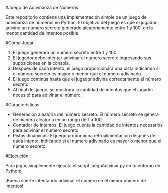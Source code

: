 #Juego de Adivinanza de Números

Este repositorio contiene una implementación simple de un juego de adivinanza de números en Python. El objetivo del juego es que el jugador adivine un número secreto generado aleatoriamente entre 1 y 100, en la menor cantidad de intentos posible.

#Cómo Jugar

1. El juego generará un número secreto entre 1 y 100.
2. El jugador debe intentar adivinar el número secreto ingresando sus suposiciones en la consola.
3. Después de cada intento, el juego proporcionará una pista indicando si el número secreto es mayor o menor que el número adivinado.
4. El juego continúa hasta que el jugador adivina correctamente el número secreto.
5. Al final del juego, se mostrará la cantidad de intentos que el jugador necesitó para adivinar el número.

   
#Características

- Generación aleatoria del número secreto: El número secreto se genera de manera aleatoria en un rango de 1 a 100.
- Contador de intentos: El juego cuenta la cantidad de intentos necesarios para adivinar el número secreto.
- Pistas dinámicas: El juego proporciona retroalimentación después de cada intento, indicando si el número adivinado es mayor o menor que el número secreto.

#Ejecución

Para jugar, simplemente ejecuta el script juegoAdivinar.py en tu entorno de Python:


¡Buena suerte intentando adivinar el número en el menor número de intentos!
